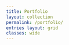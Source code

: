 ```yaml
---
title: Portfolio
layout: collection
permalink: /portfolio/
entries layout: grid
classes: wide
---
```

